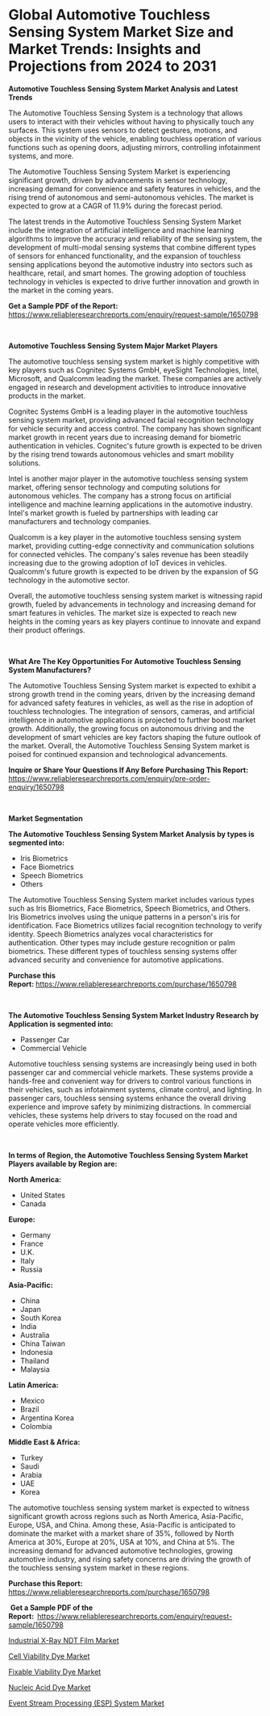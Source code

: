 <p><h1>Global Automotive Touchless Sensing System Market Size and Market Trends: Insights and Projections from 2024 to 2031</h1></p><p><strong>Automotive Touchless Sensing System Market Analysis and Latest Trends</strong></p>
<p><p>The Automotive Touchless Sensing System is a technology that allows users to interact with their vehicles without having to physically touch any surfaces. This system uses sensors to detect gestures, motions, and objects in the vicinity of the vehicle, enabling touchless operation of various functions such as opening doors, adjusting mirrors, controlling infotainment systems, and more.</p><p>The Automotive Touchless Sensing System Market is experiencing significant growth, driven by advancements in sensor technology, increasing demand for convenience and safety features in vehicles, and the rising trend of autonomous and semi-autonomous vehicles. The market is expected to grow at a CAGR of 11.9% during the forecast period.</p><p>The latest trends in the Automotive Touchless Sensing System Market include the integration of artificial intelligence and machine learning algorithms to improve the accuracy and reliability of the sensing system, the development of multi-modal sensing systems that combine different types of sensors for enhanced functionality, and the expansion of touchless sensing applications beyond the automotive industry into sectors such as healthcare, retail, and smart homes. The growing adoption of touchless technology in vehicles is expected to drive further innovation and growth in the market in the coming years.</p></p>
<p><strong>Get a Sample PDF of the Report:&nbsp;</strong> <a href="https://www.reliableresearchreports.com/enquiry/request-sample/1650798">https://www.reliableresearchreports.com/enquiry/request-sample/1650798</a></p>
<p>&nbsp;</p>
<p><strong>Automotive Touchless Sensing System Major Market Players</strong></p>
<p><p>The automotive touchless sensing system market is highly competitive with key players such as Cognitec Systems GmbH, eyeSight Technologies, Intel, Microsoft, and Qualcomm leading the market. These companies are actively engaged in research and development activities to introduce innovative products in the market.</p><p>Cognitec Systems GmbH is a leading player in the automotive touchless sensing system market, providing advanced facial recognition technology for vehicle security and access control. The company has shown significant market growth in recent years due to increasing demand for biometric authentication in vehicles. Cognitec's future growth is expected to be driven by the rising trend towards autonomous vehicles and smart mobility solutions.</p><p>Intel is another major player in the automotive touchless sensing system market, offering sensor technology and computing solutions for autonomous vehicles. The company has a strong focus on artificial intelligence and machine learning applications in the automotive industry. Intel's market growth is fueled by partnerships with leading car manufacturers and technology companies.</p><p>Qualcomm is a key player in the automotive touchless sensing system market, providing cutting-edge connectivity and communication solutions for connected vehicles. The company's sales revenue has been steadily increasing due to the growing adoption of IoT devices in vehicles. Qualcomm's future growth is expected to be driven by the expansion of 5G technology in the automotive sector.</p><p>Overall, the automotive touchless sensing system market is witnessing rapid growth, fueled by advancements in technology and increasing demand for smart features in vehicles. The market size is expected to reach new heights in the coming years as key players continue to innovate and expand their product offerings.</p></p>
<p>&nbsp;</p>
<p><strong>What Are The Key Opportunities For Automotive Touchless Sensing System Manufacturers?</strong></p>
<p><p>The Automotive Touchless Sensing System market is expected to exhibit a strong growth trend in the coming years, driven by the increasing demand for advanced safety features in vehicles, as well as the rise in adoption of touchless technologies. The integration of sensors, cameras, and artificial intelligence in automotive applications is projected to further boost market growth. Additionally, the growing focus on autonomous driving and the development of smart vehicles are key factors shaping the future outlook of the market. Overall, the Automotive Touchless Sensing System market is poised for continued expansion and technological advancements.</p></p>
<p><strong>Inquire or Share Your Questions If Any Before Purchasing This Report:</strong> <a href="https://www.reliableresearchreports.com/enquiry/pre-order-enquiry/1650798">https://www.reliableresearchreports.com/enquiry/pre-order-enquiry/1650798</a></p>
<p>&nbsp;</p>
<p><strong>Market Segmentation</strong></p>
<p><strong>The Automotive Touchless Sensing System Market Analysis by types is segmented into:</strong></p>
<p><ul><li>Iris Biometrics</li><li>Face Biometrics</li><li>Speech Biometrics</li><li>Others</li></ul></p>
<p><p>The Automotive Touchless Sensing System market includes various types such as Iris Biometrics, Face Biometrics, Speech Biometrics, and Others. Iris Biometrics involves using the unique patterns in a person's iris for identification. Face Biometrics utilizes facial recognition technology to verify identity. Speech Biometrics analyzes vocal characteristics for authentication. Other types may include gesture recognition or palm biometrics. These different types of touchless sensing systems offer advanced security and convenience for automotive applications.</p></p>
<p><strong>Purchase this Report:&nbsp;</strong><a href="https://www.reliableresearchreports.com/purchase/1650798">https://www.reliableresearchreports.com/purchase/1650798</a></p>
<p>&nbsp;</p>
<p><strong>The Automotive Touchless Sensing System Market Industry Research by Application is segmented into:</strong></p>
<p><ul><li>Passenger Car</li><li>Commercial Vehicle</li></ul></p>
<p><p>Automotive touchless sensing systems are increasingly being used in both passenger car and commercial vehicle markets. These systems provide a hands-free and convenient way for drivers to control various functions in their vehicles, such as infotainment systems, climate control, and lighting. In passenger cars, touchless sensing systems enhance the overall driving experience and improve safety by minimizing distractions. In commercial vehicles, these systems help drivers to stay focused on the road and operate vehicles more efficiently.</p></p>
<p>&nbsp;</p>
<p><strong>In terms of Region, the Automotive Touchless Sensing System Market Players available by Region are:</strong></p>
<p>
    <p> <strong> North America: </strong>
        <ul>
            <li>United States</li>
            <li>Canada</li>
        </ul>
        </p> 
    <p> <strong> Europe: </strong>
        <ul>
            <li>Germany</li>
            <li>France</li>
            <li>U.K.</li>
            <li>Italy</li>
            <li>Russia</li>
        </ul>
        </p> 
    <p> <strong> Asia-Pacific: </strong>
        <ul>
            <li>China</li>
            <li>Japan</li>
            <li>South Korea</li>
            <li>India</li>
            <li>Australia</li>
            <li>China Taiwan</li>
            <li>Indonesia</li>
            <li>Thailand</li>
            <li>Malaysia</li>
        </ul>
        </p> 
    <p> <strong> Latin America: </strong>
        <ul>
            <li>Mexico</li>
            <li>Brazil</li>
            <li>Argentina Korea</li>
            <li>Colombia</li>
        </ul>
        </p> 
    <p> <strong> Middle East & Africa: </strong>
        <ul>
            <li>Turkey</li>
            <li>Saudi</li>
            <li>Arabia</li>
            <li>UAE</li>
            <li>Korea</li>
        </ul>
    </p>
    </p>
<p><p>The automotive touchless sensing system market is expected to witness significant growth across regions such as North America, Asia-Pacific, Europe, USA, and China. Among these, Asia-Pacific is anticipated to dominate the market with a market share of 35%, followed by North America at 30%, Europe at 20%, USA at 10%, and China at 5%. The increasing demand for advanced automotive technologies, growing automotive industry, and rising safety concerns are driving the growth of the touchless sensing system market in these regions.</p></p>
<p><strong>Purchase this Report: </strong><a href="https://www.reliableresearchreports.com/purchase/1650798">https://www.reliableresearchreports.com/purchase/1650798</a></p>
<p>&nbsp;<strong>Get a Sample PDF of the Report:&nbsp;&nbsp;</strong><a href="https://www.reliableresearchreports.com/enquiry/request-sample/1650798">https://www.reliableresearchreports.com/enquiry/request-sample/1650798</a></p>
<p><strong></strong></p>
<p><p><a href="https://github.com/rahu1506/Market-Research-Report-List-3/blob/main/industrial-x-ray-ndt-film-market.md">Industrial X-Ray NDT Film Market</a></p><p><a href="https://medium.com/@toneygrimes2023/cell-viability-dye-market-insights-into-market-cagr-market-trends-and-growth-strategies-c319099c45ea">Cell Viability Dye Market</a></p><p><a href="https://medium.com/@toneygrimes2023/fixable-viability-dye-market-outlook-industry-overview-and-forecast-2024-to-2031-db2dbea3397b">Fixable Viability Dye Market</a></p><p><a href="https://medium.com/@toneygrimes2023/nucleic-acid-dye-market-furnishes-information-on-market-share-market-trends-and-market-growth-5f2284d0aaeb">Nucleic Acid Dye Market</a></p><p><a href="https://github.com/juniordelafrance/Market-Research-Report-List-1/blob/main/event-stream-processing-esp-system-market.md">Event Stream Processing (ESP) System Market</a></p></p>